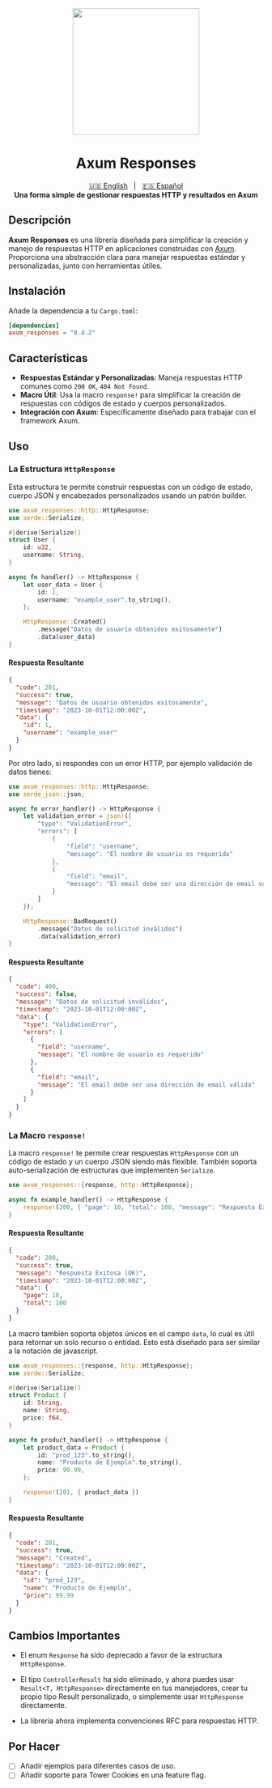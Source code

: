 <div align="center">
    <img src="https://pillan.inf.uct.cl/~lrevillod/images/logo-ax-responses.png" width=250 />
</div>

<div align="center">
    <h1>Axum Responses</h1>
</div>

<div align="center">
  <a href="README.md" title="English README">🇺🇸 English</a>
  &nbsp;&nbsp;|&nbsp;&nbsp;
  <a href="README[ES].md" title="README en Español">🇪🇸 Español</a>
</div>

<div align="center">
    <strong>Una forma simple de gestionar respuestas HTTP y resultados en Axum</strong>
</div>

## Descripción

**Axum Responses** es una librería diseñada para simplificar la creación y manejo de respuestas HTTP en aplicaciones construidas con [Axum](https://github.com/tokio-rs/axum). Proporciona una abstracción clara para manejar respuestas estándar y personalizadas, junto con herramientas útiles.

## Instalación

Añade la dependencia a tu `Cargo.toml`:

```toml
[dependencies]
axum_responses = "0.4.2"
```

## Características

- **Respuestas Estándar y Personalizadas**: Maneja respuestas HTTP comunes como `200 OK`, `404 Not Found`.
- **Macro Útil**: Usa la macro `response!` para simplificar la creación de respuestas con códigos de estado y cuerpos personalizados.
- **Integración con Axum**: Específicamente diseñado para trabajar con el framework Axum.

## Uso

### La Estructura `HttpResponse`

Esta estructura te permite construir respuestas con un código de estado, cuerpo JSON y encabezados personalizados usando un patrón builder.

```rust
use axum_responses::http::HttpResponse;
use serde::Serialize;

#[derive(Serialize)]
struct User {
    id: u32,
    username: String,
}

async fn handler() -> HttpResponse {
    let user_data = User {
        id: 1,
        username: "example_user".to_string(),
    };

    HttpResponse::Created()
        .message("Datos de usuario obtenidos exitosamente")
        .data(user_data)
}
```

#### Respuesta Resultante

```json
{
  "code": 201,
  "success": true,
  "message": "Datos de usuario obtenidos exitosamente",
  "timestamp": "2023-10-01T12:00:00Z",
  "data": {
    "id": 1,
    "username": "example_user"
  }
}
```

Por otro lado, si respondes con un error HTTP, por ejemplo validación de datos tienes:

```rust
use axum_responses::http::HttpResponse;
use serde_json::json;

async fn error_handler() -> HttpResponse {
    let validation_error = json!({
        "type": "ValidationError",
        "errors": [
            {
                "field": "username",
                "message": "El nombre de usuario es requerido"
            },
            {
                "field": "email",
                "message": "El email debe ser una dirección de email válida"
            }
        ]
    });

    HttpResponse::BadRequest()
        .message("Datos de solicitud inválidos")
        .data(validation_error)
}
```

#### Respuesta Resultante

```json
{
  "code": 400,
  "success": false,
  "message": "Datos de solicitud inválidos",
  "timestamp": "2023-10-01T12:00:00Z",
  "data": {
    "type": "ValidationError",
    "errors": [
      {
        "field": "username",
        "message": "El nombre de usuario es requerido"
      },
      {
        "field": "email",
        "message": "El email debe ser una dirección de email válida"
      }
    ]
  }
}
```

### La Macro `response!`

La macro `response!` te permite crear respuestas `HttpResponse` con un código de estado y un cuerpo JSON siendo más flexible. También soporta auto-serialización de estructuras que implementen `Serialize`.

```rust
use axum_responses::{response, http::HttpResponse};

async fn example_handler() -> HttpResponse {
    response!(200, { "page": 10, "total": 100, "message": "Respuesta Exitosa (OK)" })
}
```

#### Respuesta Resultante

```json
{
  "code": 200,
  "success": true,
  "message": "Respuesta Exitosa (OK)",
  "timestamp": "2023-10-01T12:00:00Z",
  "data": {
    "page": 10,
    "total": 100
  }
}
```

La macro también soporta objetos únicos en el campo `data`, lo cual es útil para retornar un solo recurso o entidad. Esto está diseñado para ser similar a la notación de javascript.

```rust
use axum_responses::{response, http::HttpResponse};
use serde::Serialize;

#[derive(Serialize)]
struct Product {
    id: String,
    name: String,
    price: f64,
}

async fn product_handler() -> HttpResponse {
    let product_data = Product {
        id: "prod_123".to_string(),
        name: "Producto de Ejemplo".to_string(),
        price: 99.99,
    };

    response!(201, { product_data })
}
```

#### Respuesta Resultante

```json
{
  "code": 201,
  "success": true,
  "message": "Created",
  "timestamp": "2023-10-01T12:00:00Z",
  "data": {
    "id": "prod_123",
    "name": "Producto de Ejemplo",
    "price": 99.99
  }
}
```

## Cambios Importantes

- El enum `Response` ha sido deprecado a favor de la estructura `HttpResponse`.
- El tipo `ControllerResult` ha sido eliminado, y ahora puedes usar `Result<T, HttpResponse>` directamente en tus manejadores, crear tu propio tipo Result personalizado, o simplemente usar `HttpResponse` directamente.

- La librería ahora implementa convenciones RFC para respuestas HTTP.

## Por Hacer

- [ ] Añadir ejemplos para diferentes casos de uso.
- [ ] Añadir soporte para Tower Cookies en una feature flag.
